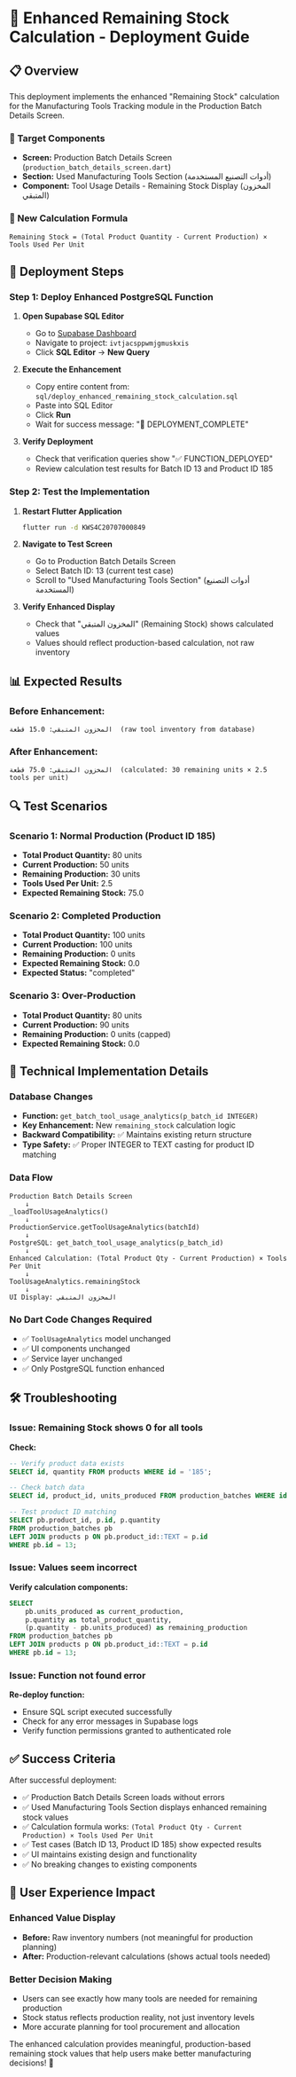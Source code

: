 # 🎯 Enhanced Remaining Stock Calculation - Deployment Guide

## 📋 Overview
This deployment implements the enhanced "Remaining Stock" calculation for the Manufacturing Tools Tracking module in the Production Batch Details Screen.

### 🎯 Target Components
- **Screen:** Production Batch Details Screen (`production_batch_details_screen.dart`)
- **Section:** Used Manufacturing Tools Section (أدوات التصنيع المستخدمة)
- **Component:** Tool Usage Details - Remaining Stock Display (المخزون المتبقي)

### 🧮 New Calculation Formula
```
Remaining Stock = (Total Product Quantity - Current Production) × Tools Used Per Unit
```

## 🚀 Deployment Steps

### Step 1: Deploy Enhanced PostgreSQL Function
1. **Open Supabase SQL Editor**
   - Go to [Supabase Dashboard](https://supabase.com/dashboard)
   - Navigate to project: `ivtjacsppwmjgmuskxis`
   - Click **SQL Editor** → **New Query**

2. **Execute the Enhancement**
   - Copy entire content from: `sql/deploy_enhanced_remaining_stock_calculation.sql`
   - Paste into SQL Editor
   - Click **Run**
   - Wait for success message: "🎉 DEPLOYMENT_COMPLETE"

3. **Verify Deployment**
   - Check that verification queries show "✅ FUNCTION_DEPLOYED"
   - Review calculation test results for Batch ID 13 and Product ID 185

### Step 2: Test the Implementation
1. **Restart Flutter Application**
   ```bash
   flutter run -d KWS4C20707000849
   ```

2. **Navigate to Test Screen**
   - Go to Production Batch Details Screen
   - Select Batch ID: 13 (current test case)
   - Scroll to "Used Manufacturing Tools Section" (أدوات التصنيع المستخدمة)

3. **Verify Enhanced Display**
   - Check that "المخزون المتبقي" (Remaining Stock) shows calculated values
   - Values should reflect production-based calculation, not raw inventory

## 📊 Expected Results

### Before Enhancement:
```
المخزون المتبقي: 15.0 قطعة  (raw tool inventory from database)
```

### After Enhancement:
```
المخزون المتبقي: 75.0 قطعة  (calculated: 30 remaining units × 2.5 tools per unit)
```

## 🔍 Test Scenarios

### Scenario 1: Normal Production (Product ID 185)
- **Total Product Quantity:** 80 units
- **Current Production:** 50 units  
- **Remaining Production:** 30 units
- **Tools Used Per Unit:** 2.5
- **Expected Remaining Stock:** 75.0

### Scenario 2: Completed Production
- **Total Product Quantity:** 100 units
- **Current Production:** 100 units
- **Remaining Production:** 0 units
- **Expected Remaining Stock:** 0.0
- **Expected Status:** "completed"

### Scenario 3: Over-Production
- **Total Product Quantity:** 80 units
- **Current Production:** 90 units
- **Remaining Production:** 0 units (capped)
- **Expected Remaining Stock:** 0.0

## 🔧 Technical Implementation Details

### Database Changes
- **Function:** `get_batch_tool_usage_analytics(p_batch_id INTEGER)`
- **Key Enhancement:** New `remaining_stock` calculation logic
- **Backward Compatibility:** ✅ Maintains existing return structure
- **Type Safety:** ✅ Proper INTEGER to TEXT casting for product ID matching

### Data Flow
```
Production Batch Details Screen
    ↓
_loadToolUsageAnalytics()
    ↓
ProductionService.getToolUsageAnalytics(batchId)
    ↓
PostgreSQL: get_batch_tool_usage_analytics(p_batch_id)
    ↓
Enhanced Calculation: (Total Product Qty - Current Production) × Tools Per Unit
    ↓
ToolUsageAnalytics.remainingStock
    ↓
UI Display: المخزون المتبقي
```

### No Dart Code Changes Required
- ✅ `ToolUsageAnalytics` model unchanged
- ✅ UI components unchanged  
- ✅ Service layer unchanged
- ✅ Only PostgreSQL function enhanced

## 🛠️ Troubleshooting

### Issue: Remaining Stock shows 0 for all tools
**Check:**
```sql
-- Verify product data exists
SELECT id, quantity FROM products WHERE id = '185';

-- Check batch data
SELECT id, product_id, units_produced FROM production_batches WHERE id = 13;

-- Test product ID matching
SELECT pb.product_id, p.id, p.quantity 
FROM production_batches pb
LEFT JOIN products p ON pb.product_id::TEXT = p.id
WHERE pb.id = 13;
```

### Issue: Values seem incorrect
**Verify calculation components:**
```sql
SELECT 
    pb.units_produced as current_production,
    p.quantity as total_product_quantity,
    (p.quantity - pb.units_produced) as remaining_production
FROM production_batches pb
LEFT JOIN products p ON pb.product_id::TEXT = p.id
WHERE pb.id = 13;
```

### Issue: Function not found error
**Re-deploy function:**
- Ensure SQL script executed successfully
- Check for any error messages in Supabase logs
- Verify function permissions granted to authenticated role

## ✅ Success Criteria

After successful deployment:
- ✅ Production Batch Details Screen loads without errors
- ✅ Used Manufacturing Tools Section displays enhanced remaining stock values
- ✅ Calculation formula works: `(Total Product Qty - Current Production) × Tools Used Per Unit`
- ✅ Test cases (Batch ID 13, Product ID 185) show expected results
- ✅ UI maintains existing design and functionality
- ✅ No breaking changes to existing components

## 📱 User Experience Impact

### Enhanced Value Display
- **Before:** Raw inventory numbers (not meaningful for production planning)
- **After:** Production-relevant calculations (shows actual tools needed)

### Better Decision Making
- Users can see exactly how many tools are needed for remaining production
- Stock status reflects production reality, not just inventory levels
- More accurate planning for tool procurement and allocation

The enhanced calculation provides meaningful, production-based remaining stock values that help users make better manufacturing decisions! 🎉
